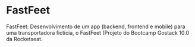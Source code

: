 # FastFeet
FastFeet: Desenvolvimento de um app (backend, frontend e mobile) para uma transportadora fictícia, o FastFeet (Projeto do Bootcamp Gostack 10.0 da Rocketseat.
